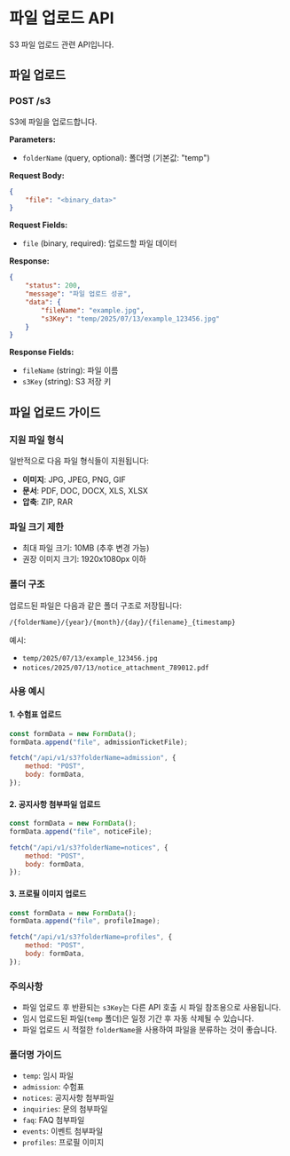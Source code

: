 # 파일 업로드 API

S3 파일 업로드 관련 API입니다.

## 파일 업로드

### POST /s3

S3에 파일을 업로드합니다.

**Parameters:**

-   `folderName` (query, optional): 폴더명 (기본값: "temp")

**Request Body:**

```json
{
    "file": "<binary_data>"
}
```

**Request Fields:**

-   `file` (binary, required): 업로드할 파일 데이터

**Response:**

```json
{
    "status": 200,
    "message": "파일 업로드 성공",
    "data": {
        "fileName": "example.jpg",
        "s3Key": "temp/2025/07/13/example_123456.jpg"
    }
}
```

**Response Fields:**

-   `fileName` (string): 파일 이름
-   `s3Key` (string): S3 저장 키

## 파일 업로드 가이드

### 지원 파일 형식

일반적으로 다음 파일 형식들이 지원됩니다:

-   **이미지**: JPG, JPEG, PNG, GIF
-   **문서**: PDF, DOC, DOCX, XLS, XLSX
-   **압축**: ZIP, RAR

### 파일 크기 제한

-   최대 파일 크기: 10MB (추후 변경 가능)
-   권장 이미지 크기: 1920x1080px 이하

### 폴더 구조

업로드된 파일은 다음과 같은 폴더 구조로 저장됩니다:

```
/{folderName}/{year}/{month}/{day}/{filename}_{timestamp}
```

예시:

-   `temp/2025/07/13/example_123456.jpg`
-   `notices/2025/07/13/notice_attachment_789012.pdf`

### 사용 예시

#### 1. 수험표 업로드

```javascript
const formData = new FormData();
formData.append("file", admissionTicketFile);

fetch("/api/v1/s3?folderName=admission", {
    method: "POST",
    body: formData,
});
```

#### 2. 공지사항 첨부파일 업로드

```javascript
const formData = new FormData();
formData.append("file", noticeFile);

fetch("/api/v1/s3?folderName=notices", {
    method: "POST",
    body: formData,
});
```

#### 3. 프로필 이미지 업로드

```javascript
const formData = new FormData();
formData.append("file", profileImage);

fetch("/api/v1/s3?folderName=profiles", {
    method: "POST",
    body: formData,
});
```

### 주의사항

-   파일 업로드 후 반환되는 `s3Key`는 다른 API 호출 시 파일 참조용으로 사용됩니다.
-   임시 업로드된 파일(`temp` 폴더)은 일정 기간 후 자동 삭제될 수 있습니다.
-   파일 업로드 시 적절한 `folderName`을 사용하여 파일을 분류하는 것이 좋습니다.

### 폴더명 가이드

-   `temp`: 임시 파일
-   `admission`: 수험표
-   `notices`: 공지사항 첨부파일
-   `inquiries`: 문의 첨부파일
-   `faq`: FAQ 첨부파일
-   `events`: 이벤트 첨부파일
-   `profiles`: 프로필 이미지
